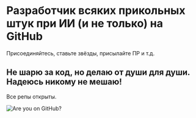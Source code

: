 # Разработчик всяких прикольных штук при ИИ (и не только) на GitHub

Присоединяйтесь, ставьте звёзды, присылайте ПР и т.д.

## Не шарю за код, но делаю от души для души. Надеюсь никому не мешаю!

Все репы открыты.

![Are you on GitHub?](./650.gif)
